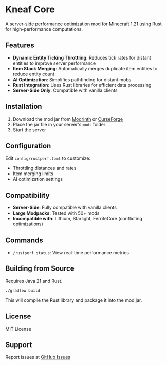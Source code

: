 # Kneaf Core

A server-side performance optimization mod for Minecraft 1.21 using Rust for high-performance computations.

## Features

- **Dynamic Entity Ticking Throttling**: Reduces tick rates for distant entities to improve server performance
- **Item Stack Merging**: Automatically merges duplicate item entities to reduce entity count
- **AI Optimization**: Simplifies pathfinding for distant mobs
- **Rust Integration**: Uses Rust libraries for efficient data processing
- **Server-Side Only**: Compatible with vanilla clients

## Installation

1. Download the mod jar from [Modrinth](https://modrinth.com/mod/kneaf-core) or [CurseForge](https://www.curseforge.com/minecraft/mc-mods/kneaf-core)
2. Place the jar file in your server's `mods` folder
3. Start the server

## Configuration

Edit `config/rustperf.toml` to customize:
- Throttling distances and rates
- Item merging limits
- AI optimization settings

## Compatibility

- **Server-Side**: Fully compatible with vanilla clients
- **Large Modpacks**: Tested with 50+ mods
- **Incompatible with**: Lithium, Starlight, FerriteCore (conflicting optimizations)

## Commands

- `/rustperf status`: View real-time performance metrics

## Building from Source

Requires Java 21 and Rust.

```bash
./gradlew build
```

This will compile the Rust library and package it into the mod jar.

## License

MIT License

## Support

Report issues at [GitHub Issues](https://github.com/yourusername/kneafmod/issues)
